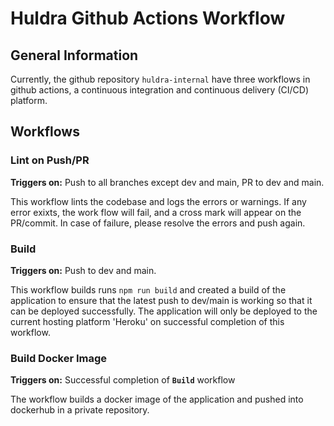 # Huldra Github Actions Workflow

## General Information

Currently, the github repository `huldra-internal` have three workflows in github actions, a continuous integration and continuous delivery (CI/CD) platform.

## Workflows

### Lint on Push/PR

**Triggers on:** Push to all branches except dev and main, PR to dev and main.

This workflow lints the codebase and logs the errors or warnings. If any error exixts, the work flow will fail, and a cross mark will appear on the PR/commit. In case of failure, please resolve the errors and push again.

### Build

**Triggers on:** Push to dev and main.

This workflow builds runs `npm run build` and created a build of the application to ensure that the latest push to dev/main is working so that it can be deployed successfully. The application will only be deployed to the current hosting platform 'Heroku' on successful completion of this workflow.

### Build Docker Image

**Triggers on:** Successful completion of **`Build`** workflow

The workflow builds a docker image of the application and pushed into dockerhub in a private repository.

